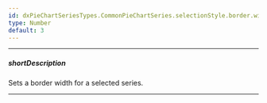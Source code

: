 ```yaml
---
id: dxPieChartSeriesTypes.CommonPieChartSeries.selectionStyle.border.width
type: Number
default: 3
---
```

---
##### shortDescription
Sets a border width for a selected series.

---
